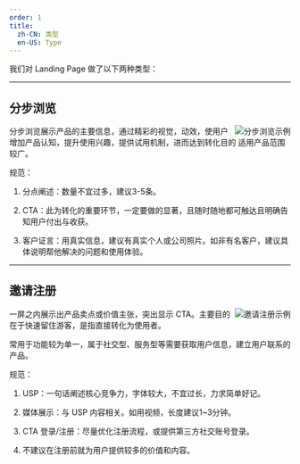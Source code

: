 ```yaml
---
order: 1
title: 
  zh-CN: 类型
  en-US: Type
---
```


我们对 Landing Page 做了以下两种类型：

---

## 分步浏览

<img class="preview-img" align="right" alt="分步浏览示例" description="包含：USP (产品 logo，名称，slogan )，CTA（登录/注册栏，行动按钮），导航，分点阐述，客户展示，页尾。" src="https://gw.alipayobjects.com/zos/rmsportal/TxFcrlPlBxcfawCWwdti.jpg">

分步浏览展示产品的主要信息，通过精彩的视觉，动效，使用户增加产品认知，提升使用兴趣，提供试用机制，进而达到转化目的
适用产品范围较广。

规范：

1. 分点阐述：数量不宜过多，建议3-5条。

2. CTA：此为转化的重要环节，一定要做的显著，且随时随地都可触达且明确告知用户付出与收获。

3. 客户证言：用真实信息，建议有真实个人或公司照片。如非有名客户，建议具体说明帮他解决的问题和使用体验。

---

## 邀请注册

<img class="preview-img" align="right" alt="邀请注册示例" description="USP (产品 logo，名称，slogan )，媒体展示，CTA（登录/注册栏），导航，页尾。。" src="https://gw.alipayobjects.com/zos/rmsportal/QAdOyxYZJCCQFazUXhus.jpg">

一屏之内展示出产品卖点或价值主张，突出显示 CTA。主要目的在于快速留住游客，是指直接转化为使用者。

常用于功能较为单一，属于社交型、服务型等需要获取用户信息，建立用户联系的产品。

规范：

1. USP：一句话阐述核心竞争力，字体较大，不宜过长，力求简单好记。

2. 媒体展示：与 USP 内容相关。如用视频，长度建议1~3分钟。

3. CTA 登录/注册：尽量优化注册流程，或提供第三方社交账号登录。

4. 不建议在注册前就为用户提供较多的价值和内容。